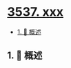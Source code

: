 # [3537. xxx](https://github.com/Tdahuyou/TNotes.leetcode/tree/main/notes/3537.%20xxx)

<!-- region:toc -->

- [1. 📝 概述](#1--概述)

<!-- endregion:toc -->

## 1. 📝 概述
